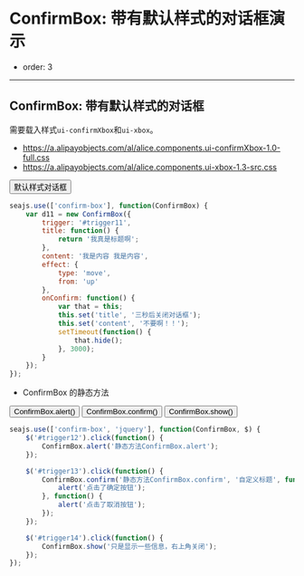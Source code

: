 # ConfirmBox: 带有默认样式的对话框演示

- order: 3

---

<link href="https://a.alipayobjects.com/al/alice.components.ui-confirmXbox-1.0-full.css" rel="stylesheet">
<link href="https://a.alipayobjects.com/al/alice.components.ui-xbox-1.3-src.css" rel="stylesheet">
<style>
.ui-confirmXbox h2 {
    margin:0;
    padding:0;
    margin-left:20px;
    border:none;
    font-size:16px;
}
</style>

## ConfirmBox: 带有默认样式的对话框

需要载入样式`ui-confirmXbox`和`ui-xbox`。

* https://a.alipayobjects.com/al/alice.components.ui-confirmXbox-1.0-full.css
* https://a.alipayobjects.com/al/alice.components.ui-xbox-1.3-src.css

<div class="cell">
    <input type="button" id="trigger11" value="默认样式对话框" />
</div>

````javascript
seajs.use(['confirm-box'], function(ConfirmBox) {
    var d11 = new ConfirmBox({
        trigger: '#trigger11',
        title: function() {
            return '我真是标题啊';
        },
        content: '我是内容 我是内容',
        effect: {
            type: 'move',
            from: 'up'
        },
        onConfirm: function() {
            var that = this;
            this.set('title', '三秒后关闭对话框');
            this.set('content', '不要啊！！');            
            setTimeout(function() {
                that.hide();
            }, 3000);
        }
    });
});
````

* ConfirmBox 的静态方法

<div class="cell">
    <input type="button" id="trigger12" value="ConfirmBox.alert()" />    
    <input type="button" id="trigger13" value="ConfirmBox.confirm()" />
    <input type="button" id="trigger14" value="ConfirmBox.show()" />    
</div>

````javascript
seajs.use(['confirm-box', 'jquery'], function(ConfirmBox, $) {
    $('#trigger12').click(function() {
        ConfirmBox.alert('静态方法ConfirmBox.alert');
    });

    $('#trigger13').click(function() {
        ConfirmBox.confirm('静态方法ConfirmBox.confirm', '自定义标题', function() {
            alert('点击了确定按钮');
        }, function() {
            alert('点击了取消按钮');            
        });
    });

    $('#trigger14').click(function() {
        ConfirmBox.show('只是显示一些信息，右上角关闭');
    });
});
````
